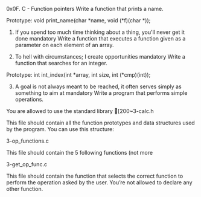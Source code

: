 0x0F. C - Function pointers
Write a function that prints a name.

Prototype: void print_name(char *name, void (*f)(char *));

1. If you spend too much time thinking about a thing, you'll never get it done
mandatory
Write a function that executes a function given as a parameter on each element of an array.

2. To hell with circumstances; I create opportunities
mandatory
Write a function that searches for an integer.

Prototype: int int_index(int *array, int size, int (*cmp)(int));

3. A goal is not always meant to be reached, it often serves simply as something to aim at
mandatory
Write a program that performs simple operations.

You are allowed to use the standard library
[200~3-calc.h

This file should contain all the function prototypes and data structures used by the program. You can use this structure:

3-op_functions.c

This file should contain the 5 following functions (not more

3-get_op_func.c

This file should contain the function that selects the correct function to perform the operation asked by the user. You’re not allowed to declare any other function.

